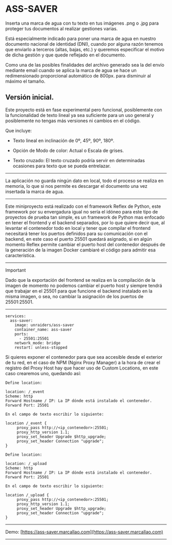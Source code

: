 # ASS-SAVER

Inserta una marca de agua con tu texto en tus imágenes .png o .jpg para proteger tus documentos al realizar gestiones varias.

Está especialmente indicado para poner una marca de agua en nuestro documento nacional de identidad (DNI), cuando por alguna razón tenemos que enviarlo a terceros (altas, bajas, etc.) y queremos especificar el motivo de dicha gestión y que quede reflejado en el documento.

Como una de las posibles finalidades del archivo generado sea la del envío mediante email cuando se aplica la marca de agua se hace un redimensionado proporcional automático de 800px. para disminuir al máximo el tamaño.

## Versión inicial.

Este proyecto está en fase experimental pero funcional, posiblemente con la funcionalidad de texto lineal ya sea suficiente para un uso general y posiblemente no tengas más versiones ni cambios en el código.

Que incluye:

- Texto lineal en inclinación de 0º, 45º, 90º, 180º.

- Opción de Modo de color: Actual o Escala de grises. 

- Texto cruzado: El texto cruzado podría servir en determinadas ocasiones para texto que se pueda entrelazar.

---

La aplicación no guarda ningún dato en local, todo el proceso se realiza en memoria, lo que si nos permite es descargar el documento una vez insertada la marca de agua.

---

Este miniproyecto está realizado con el framework Reflex de Python, este framework por su envergadura igual no sería el idóneo para este tipo de proyectos de prueba tan simple, es un framework de Python mas enfocado en tener el frontend y el backend separados, por lo que quiere decir que, al levantar el contenedor todo en local y tener que compilar el frontend necesitará tener los puertos definidos para su comunicación con el backend, en este caso el puerto 25501 quedará asignado, si en algún momento Reflex permite cambiar el puerto host del contenedor después de la generación de la imagen Docker cambiaré el código para admitir esa característica.
 
---

  > [!IMPORTANT]
  > Dado que la exportación del frontend se realiza en la compilación de la imagen de momento no podemos cambiar el puerto host y siempre tendrá que trabajar en el 25501 para que funcione el backend instalado en la misma imagen, o sea, no cambiar la asignación de los puertos de 25501:25501.

---

```
services:
  ass-saver:
    image: unraiders/ass-saver
    container_name: ass-saver
    ports:
      - 25501:25501
    network_mode: bridge
    restart: unless-stopped
```
Si quieres exponer el contenedor para que sea accesible desde el exterior de tu red, en el caso de NPM (Nginx Proxy Manager) a la hora de crear el registro del Proxy Host hay que hacer uso de Custom Locations, en este caso crearemos uno, quedando así:

```
Define location:

location: /_event
Scheme: http
Forward Hostname / IP: La IP dónde está instalado el contenedor.
Forward Port: 25501

En el campo de texto escribir lo siguiente:

location /_event {
     proxy_pass http://<ip_contenedor>:25501;
     proxy_http_version 1.1;
     proxy_set_header Upgrade $http_upgrade;
     proxy_set_header Connection "upgrade";
}

Define location:

location: /_upload
Scheme: http
Forward Hostname / IP: La IP dónde está instalado el contenedor.
Forward Port: 25501

En el campo de texto escribir lo siguiente:

location /_upload {
     proxy_pass http://<ip_contenedor>:25501;
     proxy_http_version 1.1;
     proxy_set_header Upgrade $http_upgrade;
     proxy_set_header Connection "upgrade";
}

```
---

Demo: [https://ass-saver.marcallao.com](https://ass-saver.marcallao.com)

---


